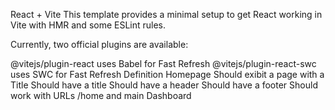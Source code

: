 React + Vite
This template provides a minimal setup to get React working in Vite with HMR and some ESLint rules.

Currently, two official plugins are available:

@vitejs/plugin-react uses Babel for Fast Refresh
@vitejs/plugin-react-swc uses SWC for Fast Refresh
Definition
Homepage
Should exibit a page with a Title
 Should have a title
 Should have a header
 Should have a footer
 Should work with URLs /home and main
Dashboard

